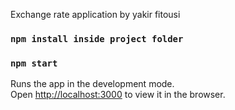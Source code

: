 Exchange rate application by yakir fitousi

### `npm install inside project folder`

### `npm start`

Runs the app in the development mode.<br />
Open [http://localhost:3000](http://localhost:3000) to view it in the browser.

